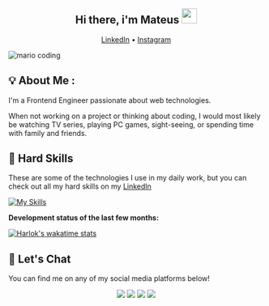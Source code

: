 
<h2 align="center"> Hi there, i'm Mateus <img src="https://media.giphy.com/media/hvRJCLFzcasrR4ia7z/giphy.gif" width="30px"></h1></h2>

<p align="center">
  <a target="_blank" href="https://www.linkedin.com/in/mateusreginaldo/">LinkedIn</a> •
  <a target="_blank" href="https://instagram.com/_mateus.rr">Instagram</a>
</p>


![mario coding](https://i.imgur.com/1ZvVkDc.gif)

## 💡 About Me :

I'm a Frontend Engineer passionate about web technologies.

When not working on a project or thinking about coding, I would most likely be watching TV series, playing PC games, sight-seeing, or spending time with family and friends.


## 🔮 Hard Skills

These are some of the technologies I use in my daily work, but you can check out all my hard skills on my <a target="_blank" href="https://www.linkedin.com/in/mateusreginaldo/">LinkedIn</a>

[![My Skills](https://skillicons.dev/icons?i=js,ts,html,css,sass,react,redux,vuejs,nodejs,jest,git,styledcomponents,bootstrap,tailwind,firebase,sentry)](https://skillicons.dev)

**Development status of the last few months:** 
<br>

[
![Harlok's wakatime stats](https://github-readme-stats.vercel.app/api/wakatime?username=mattreginaldo&theme=dark&layout=compact&hide=vue.js,cocoa,groovy,yaml,bash,ini,markdown,xml&card_width=500)](https://github.com/anuraghazra/github-readme-stats)
<!-- 
<br>
<a href=""> <img align="center" src="https://github-readme-stats-sigma-five.vercel.app/api/top-langs/?username=mattreginaldo&theme=react&line_height=40&hide=java&show_icons=true"/> </a>
<br>
 -->

## :speech_balloon: Let's Chat  

You can find me on any of my social media platforms below!

<div align="center">
<a href="https://github.com/mattreginaldo"><img src="https://img.shields.io/badge/-Github-%23333?style=for-the-badge&logo=github&logoColor=white" target="_blank"></a>  
<a href="https://instagram.com/mat3us.rr" target="_blank"><img src="https://img.shields.io/badge/-Instagram-%23E4405F?style=for-the-badge&logo=instagram&logoColor=white" target="_blank"></a>  
<a href="mailto:mateusreginaldo1997@gmail.com"><img src="https://img.shields.io/badge/-Gmail-ff9800?style=for-the-badge&logo=gmail&logoColor=white" target="_blank"></a>  
<a href="https://www.linkedin.com/in/mattreginaldo/" target="_blank"><img src="https://img.shields.io/badge/-LinkedIn-%230077B5?style=for-the-badge&logo=linkedin&logoColor=white" target="_blank"></a>
</div>
 
